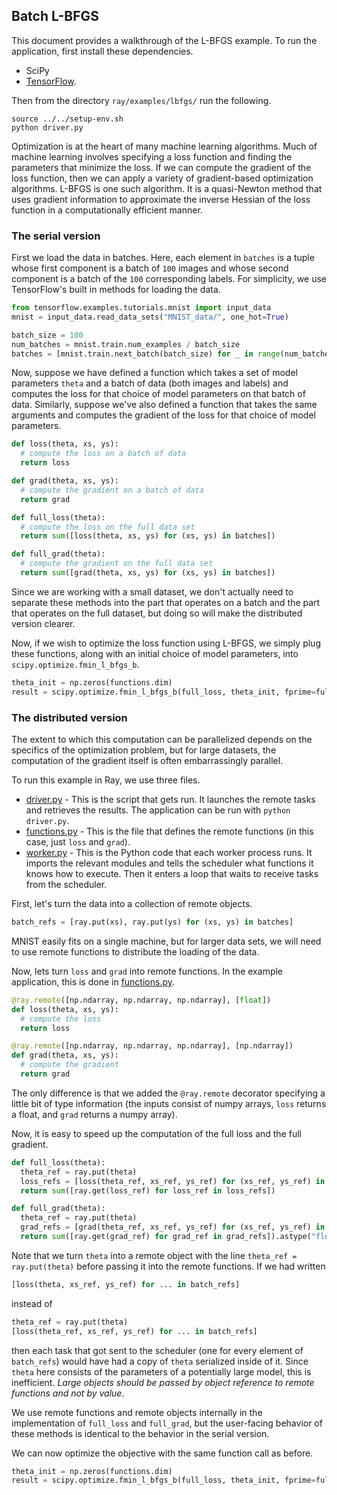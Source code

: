 ## Batch L-BFGS

This document provides a walkthrough of the L-BFGS example. To run the
application, first install these dependencies.

- SciPy
- [TensorFlow](https://www.tensorflow.org/).

Then from the directory `ray/examples/lbfgs/` run the following.

```
source ../../setup-env.sh
python driver.py
```

Optimization is at the heart of many machine learning algorithms. Much of
machine learning involves specifying a loss function and finding the parameters
that minimize the loss. If we can compute the gradient of the loss function,
then we can apply a variety of gradient-based optimization algorithms. L-BFGS is
one such algorithm. It is a quasi-Newton method that uses gradient information
to approximate the inverse Hessian of the loss function in a computationally
efficient manner.

### The serial version

First we load the data in batches. Here, each element in `batches` is a tuple
whose first component is a batch of `100` images and whose second component is a
batch of the `100` corresponding labels. For simplicity, we use TensorFlow's
built in methods for loading the data.

```python
from tensorflow.examples.tutorials.mnist import input_data
mnist = input_data.read_data_sets("MNIST_data/", one_hot=True)

batch_size = 100
num_batches = mnist.train.num_examples / batch_size
batches = [mnist.train.next_batch(batch_size) for _ in range(num_batches)]
```

Now, suppose we have defined a function which takes a set of model parameters
`theta` and a batch of data (both images and labels) and computes the loss for
that choice of model parameters on that batch of data. Similarly, suppose we've
also defined a function that takes the same arguments and computes the gradient
of the loss for that choice of model parameters.

```python
def loss(theta, xs, ys):
  # compute the loss on a batch of data
  return loss

def grad(theta, xs, ys):
  # compute the gradient on a batch of data
  return grad

def full_loss(theta):
  # compute the loss on the full data set
  return sum([loss(theta, xs, ys) for (xs, ys) in batches])

def full_grad(theta):
  # compute the gradient on the full data set
  return sum([grad(theta, xs, ys) for (xs, ys) in batches])
```

Since we are working with a small dataset, we don't actually need to separate
these methods into the part that operates on a batch and the part that operates
on the full dataset, but doing so will make the distributed version clearer.

Now, if we wish to optimize the loss function using L-BFGS, we simply plug these
functions, along with an initial choice of model parameters, into
`scipy.optimize.fmin_l_bfgs_b`.

```python
theta_init = np.zeros(functions.dim)
result = scipy.optimize.fmin_l_bfgs_b(full_loss, theta_init, fprime=full_grad)
```

### The distributed version

The extent to which this computation can be parallelized depends on the
specifics of the optimization problem, but for large datasets, the computation
of the gradient itself is often embarrassingly parallel.

To run this example in Ray, we use three files.

- [driver.py](driver.py) - This is the script that gets run. It launches the
  remote tasks and retrieves the results. The application can be run with
  `python driver.py`.
- [functions.py](functions.py) - This is the file that defines the remote
  functions (in this case, just `loss` and `grad`).
- [worker.py](worker.py) - This is the Python code that each worker process
  runs. It imports the relevant modules and tells the scheduler what functions
  it knows how to execute. Then it enters a loop that waits to receive tasks
  from the scheduler.

First, let's turn the data into a collection of remote objects.

```python
batch_refs = [ray.put(xs), ray.put(ys) for (xs, ys) in batches]
```

MNIST easily fits on a single machine, but for larger data sets, we will need to
use remote functions to distribute the loading of the data.

Now, lets turn `loss` and `grad` into remote functions. In the example
application, this is done in [functions.py](functions.py).

```python
@ray.remote([np.ndarray, np.ndarray, np.ndarray], [float])
def loss(theta, xs, ys):
  # compute the loss
  return loss

@ray.remote([np.ndarray, np.ndarray, np.ndarray], [np.ndarray])
def grad(theta, xs, ys):
  # compute the gradient
  return grad
```

The only difference is that we added the `@ray.remote` decorator specifying a
little bit of type information (the inputs consist of numpy arrays, `loss`
returns a float, and `grad` returns a numpy array).

Now, it is easy to speed up the computation of the full loss and the full
gradient.

```python
def full_loss(theta):
  theta_ref = ray.put(theta)
  loss_refs = [loss(theta_ref, xs_ref, ys_ref) for (xs_ref, ys_ref) in batch_refs]
  return sum([ray.get(loss_ref) for loss_ref in loss_refs])

def full_grad(theta):
  theta_ref = ray.put(theta)
  grad_refs = [grad(theta_ref, xs_ref, ys_ref) for (xs_ref, ys_ref) in batch_refs]
  return sum([ray.get(grad_ref) for grad_ref in grad_refs]).astype("float64") # This conversion is necessary for use with fmin_l_bfgs_b.
```

Note that we turn `theta` into a remote object with the line `theta_ref =
ray.put(theta)` before passing it into the remote functions. If we had written

```python
[loss(theta, xs_ref, ys_ref) for ... in batch_refs]
```

instead of

```python
theta_ref = ray.put(theta)
[loss(theta_ref, xs_ref, ys_ref) for ... in batch_refs]
```

then each task that got sent to the scheduler (one for every element of
`batch_refs`) would have had a copy of `theta` serialized inside of it. Since
`theta` here consists of the parameters of a potentially large model, this is
inefficient. *Large objects should be passed by object reference to remote
functions and not by value*.

We use remote functions and remote objects internally in the implementation of
`full_loss` and `full_grad`, but the user-facing behavior of these methods is
identical to the behavior in the serial version.

We can now optimize the objective with the same function call as before.

```python
theta_init = np.zeros(functions.dim)
result = scipy.optimize.fmin_l_bfgs_b(full_loss, theta_init, fprime=full_grad)
```
